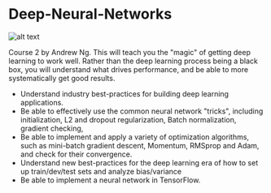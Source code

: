 # Deep-Neural-Networks

![alt text]("https://blog.floydhub.com/content/images/2018/08/Screen-Shot-2018-08-22-at-18.42.51.png")

Course 2 by Andrew Ng. This will teach you the "magic" of getting deep learning to work well. Rather than the deep learning process being a black box, you will understand what drives performance, and be able to more systematically get good results.
- Understand industry best-practices for building deep learning applications. 
- Be able to effectively use the common neural network "tricks", including initialization, L2 and dropout regularization, Batch normalization, gradient checking, 
- Be able to implement and apply a variety of optimization algorithms, such as mini-batch gradient descent, Momentum, RMSprop and Adam, and check for their convergence. 
- Understand new best-practices for the deep learning era of how to set up train/dev/test sets and analyze bias/variance
- Be able to implement a neural network in TensorFlow. 
